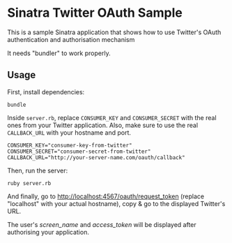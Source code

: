 Sinatra Twitter OAuth Sample
============================

This is a sample Sinatra application that shows how to use Twitter's OAuth
authentication and authorisation mechanism

It needs "bundler" to work properly.


Usage
-----

First, install dependencies:

    bundle

Inside `server.rb`, replace `CONSUMER_KEY` and `CONSUMER_SECRET` with the real ones from your Twitter application.
Also, make sure to use the real `CALLBACK_URL` with your hostname and port.

    CONSUMER_KEY="consumer-key-from-twitter"
    CONSUMER_SECRET="consumer-secret-from-twitter"
    CALLBACK_URL="http://your-server-name.com/oauth/callback"

Then, run the server:

    ruby server.rb

And finally, go to [http://localhost:4567/oauth/request_token](http://localhost:4567/oauth/request_token)
(replace "localhost" with your actual hostname), copy & go to the displayed Twitter's URL.

The user's *screen_name* and *access_token* will be displayed after authorising your application.

